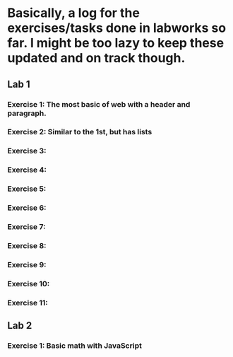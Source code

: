 # Basically, a log for the exercises/tasks done in labworks so far. I might be too lazy to keep these updated and on track though.

## Lab 1
### Exercise 1: The most basic of web with a header and paragraph.
### Exercise 2: Similar to the 1st, but has lists
### Exercise 3:
### Exercise 4:
### Exercise 5:
### Exercise 6:
### Exercise 7:
### Exercise 8:
### Exercise 9:
### Exercise 10:
### Exercise 11:

## Lab 2
### Exercise 1: Basic math with JavaScript